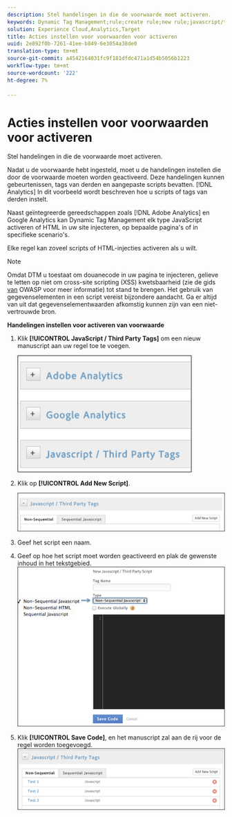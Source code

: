 ```yaml
---
description: Stel handelingen in die de voorwaarde moet activeren.
keywords: Dynamic Tag Management;rule;create rule;new rule;javascript/third party tags;set up actions for condition;add new script;non-sequential javascript;sequential javascript;non-sequential html
solution: Experience Cloud,Analytics,Target
title: Acties instellen voor voorwaarden voor activeren
uuid: 2e892f0b-7261-41ee-b849-6e3054a38de0
translation-type: tm+mt
source-git-commit: a4542164031fc9f181dfdc471a1d54b5056b1223
workflow-type: tm+mt
source-wordcount: '222'
ht-degree: 7%

---
```



# Acties instellen voor voorwaarden voor activeren

Stel handelingen in die de voorwaarde moet activeren.

Nadat u de voorwaarde hebt ingesteld, moet u de handelingen instellen die door de voorwaarde moeten worden geactiveerd. Deze handelingen kunnen gebeurtenissen, tags van derden en aangepaste scripts bevatten. [!DNL Analytics] In dit voorbeeld wordt beschreven hoe u scripts of tags van derden instelt.

Naast geïntegreerde gereedschappen zoals [!DNL Adobe Analytics] en Google Analytics kan Dynamic Tag Management elk type JavaScript activeren of HTML in uw site injecteren, op bepaalde pagina&#39;s of in specifieke scenario&#39;s.

Elke regel kan zoveel scripts of HTML-injecties activeren als u wilt.

>[!NOTE]
>
>Omdat DTM u toestaat om douanecode in uw pagina te injecteren, gelieve te letten op niet om cross-site scripting (XSS) kwetsbaarheid (zie de gids [van](https://www.owasp.org/index.php/Cross-site_Scripting_(XSS)) OWASP voor meer informatie) tot stand te brengen. Het gebruik van gegevenselementen in een script vereist bijzondere aandacht. Ga er altijd van uit dat gegevenselementwaarden afkomstig kunnen zijn van een niet-vertrouwde bron.

**Handelingen instellen voor activeren van voorwaarde**

1. Klik **[!UICONTROL JavaScript / Third Party Tags]** om een nieuw manuscript aan uw regel toe te voegen.

   ![](assets/scripts-actions.png)

1. Klik op **[!UICONTROL Add New Script]**.

   ![](assets/scripts-actions2.png)

1. Geef het script een naam.
1. Geef op hoe het script moet worden geactiveerd en plak de gewenste inhoud in het tekstgebied. ![](assets/scripts-actions3.png)

1. Klik **[!UICONTROL Save Code]**, en het manuscript zal aan de rij voor de regel worden toegevoegd. ![](assets/scripts-actions4.png)

